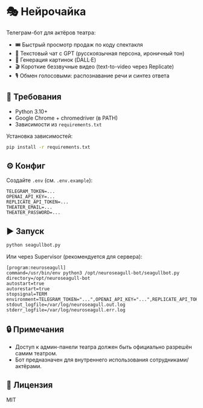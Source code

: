# 🎭 Нейрочайка

Телеграм-бот для актёров театра:

- 🎟 Быстрый просмотр продаж по коду спектакля  
- 🤖 Текстовый чат с GPT (русскоязычная персона, ироничный тон)  
- 🎨 Генерация картинок (DALL·E)  
- 🎬 Короткие беззвучные видео (text-to-video через Replicate)  
- 🎙 Обмен голосовыми: распознавание речи и синтез ответа  

## 🚀 Требования
- Python 3.10+  
- Google Chrome + chromedriver (в PATH)  
- Зависимости из `requirements.txt`

Установка зависимостей:
```bash
pip install -r requirements.txt
```

## ⚙️ Конфиг
Создайте `.env` (см. `.env.example`):
```
TELEGRAM_TOKEN=...
OPENAI_API_KEY=...
REPLICATE_API_TOKEN=...
THEATER_EMAIL=...
THEATER_PASSWORD=...
```

## ▶️ Запуск
```bash
python seagullbot.py
```

Или через Supervisor (рекомендуется для сервера):
```
[program:neuroseagull]
command=/usr/bin/env python3 /opt/neuroseagull-bot/seagullbot.py
directory=/opt/neuroseagull-bot
autostart=true
autorestart=true
stopsignal=TERM
environment=TELEGRAM_TOKEN="...",OPENAI_API_KEY="...",REPLICATE_API_TOKEN="...",THEATER_EMAIL="...",THEATER_PASSWORD="..."
stdout_logfile=/var/log/neuroseagull.out.log
stderr_logfile=/var/log/neuroseagull.err.log
```

## 🔒 Примечания
- Доступ к админ-панели театра должен быть официально разрешён самим театром.  
- Бот предназначен для внутреннего использования сотрудниками/актёрами.  

## 📜 Лицензия
MIT
